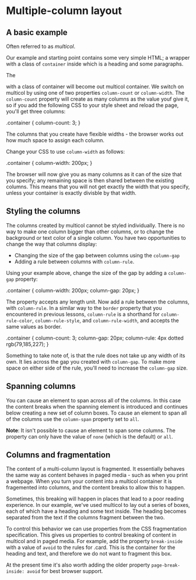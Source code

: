 # Multiple-column layout #

## A basic example ##
Often referred to as *multicol*.

Our example and starting point contains some very simple HTML; a wrapper with a class of `container` inside which is a heading and some paragraphs.

The <div> with a class of container will become out multicol container. We switch on multicol by using one of two properties `column-count` or `column-width`. The `column-count` property will create as many columns as the value youf give it, so if you add the following CSS to your style sheet and reload the page, you'll get three columns: 

.container {
  column-count: 3;
}

The columns that you create have flexible widths - the browser works out how much space to assign each column.

Change your CSS to use `column-width` as follows: 

.container {
  column-width: 200px;
}

The browser will now give you as many columns as it can of the size that you specify; any remaining space is then shared between the existing columns. This means that you will not get exactly the width that you specify, unless your container is exactly divisble by that width.

## Styling the columns ##
The columns created by multicol cannot be styled individually. There is no way to make one column bigger than other columns, or to change the background or text color of a single column. You have two opportunities to change the way that columns display: 
  * Changing the size of the gap between columns using the `column-gap`
  * Adding a rule between columns with `column-rule`.

Using your example above, change the size of the gap by adding a `column-gap` property: 

.container {
  column-width: 200px;
  column-gap: 20px;
}

The property accepts any length unit. Now add a rule between the columns, with `column-rule`. In a similar way to the `border` property that you encountered in previous lessons, `column-rule` is a shorthand for `column-rule-color`, `column-rule-style`, and `column-rule-width`, and accepts the same values as border.

.container {
  column-count: 3;
  column-gap: 20px;
  column-rule: 4px dotted rgb(79,185,227);
}

Something to take note of, is that the rule does not take up any width of its own. It lies across the gap you created with `column-gap`. To make more space on either side of the rule, you'll need to increase the `column-gap` size.

## Spanning columns ##
You can cause an element to span across all of the columns. In this case the content breaks when the spanning element is introduced and continues below creating a new set of column boxes. To cause an element to span all of the columns use the `column-span` property set to `all`.

**Note**: It isn't possible to cause an element to span some columns. The property can only have the value of `none` (which is the default) or `all`.

## Columns and fragmentation ##
The content of a multi-column layout is fragmented. It essentially behaves the same way as content behaves in paged media - such as when you print a webpage. When you turn your content into a multicol container it is fragemented into columns, and the content breaks to allow this to happen.

Sometimes, this breaking will happen in places that lead to a poor reading experience. In our example, we've used multicol to lay out a series of boxes, each of which have a heading and some text inside. The heading becomes separated from the text if the columns fragment between the two.

To control this behavior we can use properties from the CSS fragmentation specification. This gives us properties to control breaking of content in multicol and in paged media. For example, add the property `break-inside` with a value of `avoid` to the rules for .card. This is the container for the heading and text, and therefore we do not want to fragment this box.

At the present time it's also worth adding the older property `page-break-inside: avoid` for best browser support.

